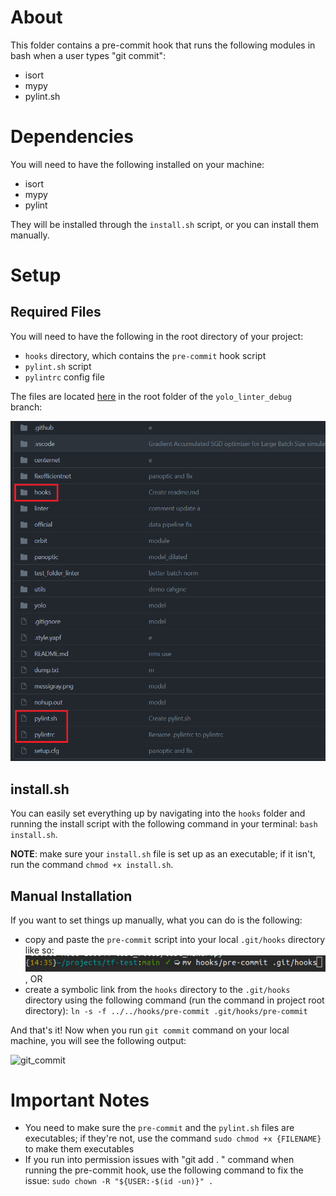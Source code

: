 # About 
This folder contains a pre-commit hook that runs the following 
modules in bash when a user types "git commit":
- isort
- mypy
- pylint.sh 

# Dependencies 
You will need to have the following installed on your machine:
- isort 
- mypy 
- pylint

They will be installed through the ```install.sh``` script, or you can 
install them manually.

# Setup
## Required Files 
You will need to have the following in the root directory of your project:
- ```hooks``` directory, which contains the ```pre-commit``` hook script
- ```pylint.sh``` script
- ```pylintrc``` config file
 
The files are located [here](https://github.com/PurdueCAM2Project/TensorFlowModels/tree/yolo_debug_linter)
in the root folder of the ```yolo_linter_debug``` branch:

![necessary_files](./screenshots/necessary_files.png)

## install.sh
You can easily set everything up by navigating into the ```hooks``` folder and running the 
install script with the following command in your terminal: ```bash install.sh```. 

__NOTE__: make sure your ```install.sh``` file is set up as an executable; if it isn't, run
the command ```chmod +x install.sh```. 

## Manual Installation 
If you want to set things up manually, what you can do is the following:
- copy and paste the ```pre-commit``` script into your local ```.git/hooks``` directory like so:
![mv_command](./screenshots/mv_command.png)
, OR 
- create a symbolic link from the ```hooks``` directory to the ```.git/hooks``` directory
using the following command (run the command in project root directory):
```ln -s -f ../../hooks/pre-commit .git/hooks/pre-commit```

And that's it! Now when you run ```git commit``` command on your local machine, 
you will see the following output: 

![git_commit](./screenshots/git_commit.png)

# Important Notes
- You need to make sure the ```pre-commit``` and the ```pylint.sh``` files are 
executables; if they're not, use the command ```sudo chmod +x {FILENAME}``` to
make them executables
- If you run into permission issues with "git add . " command when running the pre-commit hook, 
use the following command to fix the issue: ```sudo chown -R "${USER:-$(id -un)}" . ```
